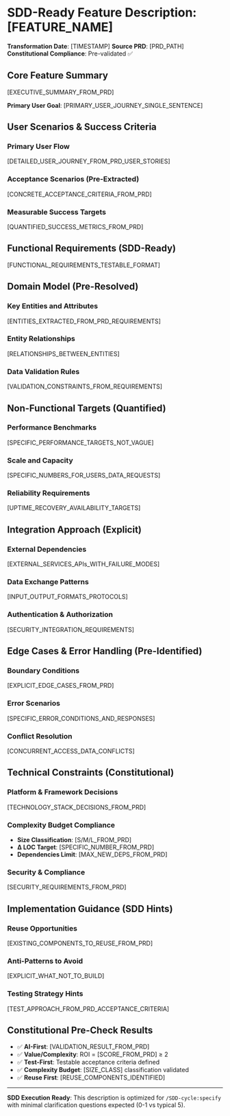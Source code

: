 # SDD-Ready Feature Description: [FEATURE_NAME]

**Transformation Date**: [TIMESTAMP]
**Source PRD**: [PRD_PATH]
**Constitutional Compliance**: Pre-validated ✅

## Core Feature Summary

[EXECUTIVE_SUMMARY_FROM_PRD]

**Primary User Goal**: [PRIMARY_USER_JOURNEY_SINGLE_SENTENCE]

## User Scenarios & Success Criteria

### Primary User Flow

[DETAILED_USER_JOURNEY_FROM_PRD_USER_STORIES]

### Acceptance Scenarios (Pre-Extracted)

[CONCRETE_ACCEPTANCE_CRITERIA_FROM_PRD]

### Measurable Success Targets

[QUANTIFIED_SUCCESS_METRICS_FROM_PRD]

## Functional Requirements (SDD-Ready)

[FUNCTIONAL_REQUIREMENTS_TESTABLE_FORMAT]

## Domain Model (Pre-Resolved)

### Key Entities and Attributes

[ENTITIES_EXTRACTED_FROM_PRD_REQUIREMENTS]

### Entity Relationships

[RELATIONSHIPS_BETWEEN_ENTITIES]

### Data Validation Rules

[VALIDATION_CONSTRAINTS_FROM_REQUIREMENTS]

## Non-Functional Targets (Quantified)

### Performance Benchmarks

[SPECIFIC_PERFORMANCE_TARGETS_NOT_VAGUE]

### Scale and Capacity

[SPECIFIC_NUMBERS_FOR_USERS_DATA_REQUESTS]

### Reliability Requirements

[UPTIME_RECOVERY_AVAILABILITY_TARGETS]

## Integration Approach (Explicit)

### External Dependencies

[EXTERNAL_SERVICES_APIs_WITH_FAILURE_MODES]

### Data Exchange Patterns

[INPUT_OUTPUT_FORMATS_PROTOCOLS]

### Authentication & Authorization

[SECURITY_INTEGRATION_REQUIREMENTS]

## Edge Cases & Error Handling (Pre-Identified)

### Boundary Conditions

[EXPLICIT_EDGE_CASES_FROM_PRD]

### Error Scenarios

[SPECIFIC_ERROR_CONDITIONS_AND_RESPONSES]

### Conflict Resolution

[CONCURRENT_ACCESS_DATA_CONFLICTS]

## Technical Constraints (Constitutional)

### Platform & Framework Decisions

[TECHNOLOGY_STACK_DECISIONS_FROM_PRD]

### Complexity Budget Compliance

- **Size Classification**: [S/M/L_FROM_PRD]
- **Δ LOC Target**: [SPECIFIC_NUMBER_FROM_PRD]
- **Dependencies Limit**: [MAX_NEW_DEPS_FROM_PRD]

### Security & Compliance

[SECURITY_REQUIREMENTS_FROM_PRD]

## Implementation Guidance (SDD Hints)

### Reuse Opportunities

[EXISTING_COMPONENTS_TO_REUSE_FROM_PRD]

### Anti-Patterns to Avoid

[EXPLICIT_WHAT_NOT_TO_BUILD]

### Testing Strategy Hints

[TEST_APPROACH_FROM_PRD_ACCEPTANCE_CRITERIA]

## Constitutional Pre-Check Results

- ✅ **AI-First**: [VALIDATION_RESULT_FROM_PRD]
- ✅ **Value/Complexity**: ROI = [SCORE_FROM_PRD] ≥ 2
- ✅ **Test-First**: Testable acceptance criteria defined
- ✅ **Complexity Budget**: [SIZE_CLASS] classification validated
- ✅ **Reuse First**: [REUSE_COMPONENTS_IDENTIFIED]

---

**SDD Execution Ready**: This description is optimized for `/SDD-cycle:specify` with minimal clarification questions expected (0-1 vs typical 5).
